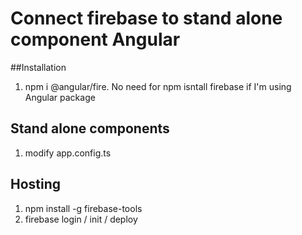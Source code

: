# Connect firebase to stand alone component Angular


##Installation
1. npm i @angular/fire. No need for npm isntall firebase if I'm using Angular package

## Stand alone components
1. modify app.config.ts


## Hosting
1. npm install -g firebase-tools
2. firebase login / init / deploy